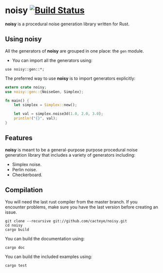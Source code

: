# noisy [![Build Status](https://travis-ci.org/abustin/noisy.svg?branch=master)](https://travis-ci.org/abustin/noisy)

**noisy** is a procedural noise generation library written for Rust.

## Using **noisy**
All the generators of **noisy** are grouped in one place: the `gen` module.

* You can import all the generators using:

```ignore
use noisy::gen::*;
```

The preferred way to use **noisy** is to import generators explicitly:

```rust
extern crate noisy;
use noisy::gen::{NoiseGen, Simplex};

fn main() {
    let simplex = Simplex::new();

    let val = simplex.noise3d(1.0, 2.0, 3.0);
    println!("{}", val);
}
```

## Features
**noisy** is meant to be a general-purpose purpose procedural noise generation library that
includes a variety of generators including:

* Simplex noise.
* Perlin noise.
* Checkerboard.

## Compilation
You will need the last rust compiler from the master branch.
If you encounter problems, make sure you have the last version before creating an issue.

```ignore
git clone --recursive git://github.com/cacteye/noisy.git
cd noisy
cargo build
```

You can build the documentation using:

```ignore
cargo doc
```

You can build the included examples using:

```ignore
cargo test
```

